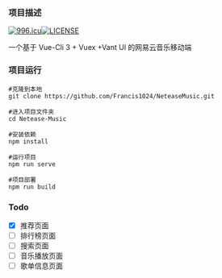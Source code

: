 ### 项目描述

[![996.icu](https://img.shields.io/badge/link-996.icu-red.svg)](https://996.icu)[![LICENSE](https://img.shields.io/badge/license-Anti%20996-blue.svg)](https://github.com/996icu/996.ICU/blob/master/LICENSE)

一个基于 Vue-Cli 3 + Vuex +Vant UI 的网易云音乐移动端

### 项目运行

```
#克隆到本地
git clone https://github.com/Francis1024/NeteaseMusic.git

#进入项目文件夹
cd Netease-Music

#安装依赖
npm install

#运行项目
npm run serve

#项目部署
npm run build
```



### Todo

- [x] 推荐页面
- [ ] 排行榜页面
- [ ] 搜索页面
- [ ] 音乐播放页面
- [ ] 歌单信息页面
